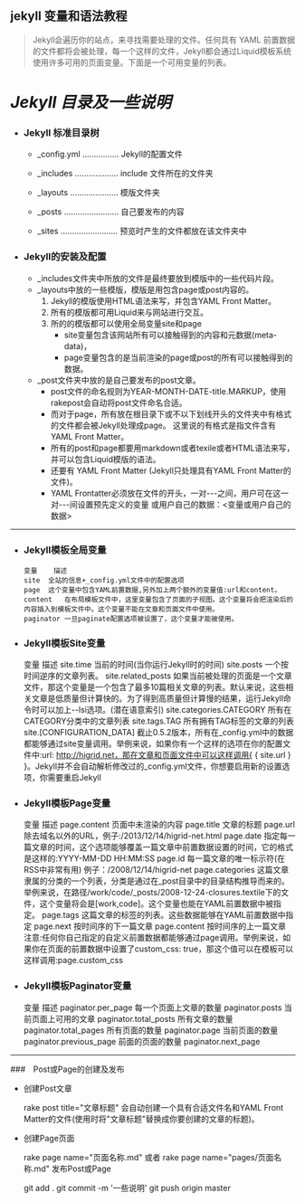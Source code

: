 jekyll 变量和语法教程
---------------------

 > Jekyll会遍历你的站点，来寻找需要处理的文件。任何具有 YAML 
 > 前置数据的文件都将会被处理，每一个这样的文件，Jekyll都会通过Liquid模板系统使用许多可用的页面变量。下面是一个可用变量的列表。


*Jekyll 目录及一些说明*
=======================


* ### Jekyll 标准目录树

     * _config.yml   ................ Jekyll的配置文件
     
     * _includes     ................... include 文件所在的文件夹
      
     * _layouts      ..................... 模版文件夹
      
     * _posts        ........................ 自己要发布的内容
      
     * _sites        ......................... 预览时产生的文件都放在该文件夹中
  
* ### Jekyll的安装及配置

     * _includes文件夹中所放的文件是最终要放到模版中的一些代码片段。
     * _layouts中放的一些模版，模版是用包含page或post内容的。  
        1. Jekyll的模版使用HTML语法来写，并包含YAML Front Matter。
        2. 所有的模版都可用Liquid来与网站进行交互。
        3. 所的的模版都可以使用全局变量site和page
           - site变量包含该网站所有可以接触得到的内容和元数据(meta-data)，
           - page变量包含的是当前渲染的page或post的所有可以接触得到的数据。
     *  _post文件夹中放的是自己要发布的post文章。
        - post文件的命名规则为YEAR-MONTH-DATE-title.MARKUP，使用rakepost会自动将post文件命名合适。
        - 而对于page，所有放在根目录下或不以下划线开头的文件夹中有格式的文件都会被Jekyll处理成page。
        这里说的有格式是指文件含有YAML Front Matter。
        - 所有的post和page都要用markdown或者texile或者HTML语法来写，并可以包含Liquid模版的语法。
        - 还要有 YAML Front Matter (Jekyll只处理具有YAML Front Matter的文件)。
        - YAML Frontatter必须放在文件的开头，一对---之间，用户可在这一对---间设置预先定义的变量
          或用户自己的数据：<变量或用户自己的数据>

 --------------------


* ### Jekyll模板全局变量
  
      变量	描述
      site	全站的信息+_config.yml文件中的配置选项
      page	这个变量中包含YAML前置数据,另外加上两个额外的变量值:url和content。
      content	在布局模板文件中，这里变量包含了页面的子视图。这个变量将会把渲染后的内容插入到模板文件中。这个变量不能在文章和页面文件中使用。
      paginator	一旦paginate配置选项被设置了，这个变量才能被使用。

* ### Jekyll模板Site变量

    变量	描述
    site.time	当前的时间(当你运行Jekyll时的时间)
    site.posts	一个按时间逆序的文章列表。
    site.related_posts	如果当前被处理的页面是一个文章文件，那这个变量是一个包含了最多10篇相关文章的列表。默认来说，这些相关文章是低质量但计算快的。为了得到高质量但计算慢的结果，运行Jekyll命令时可以加上--lsi选项。(潜在语意索引)
    site.categories.CATEGORY	所有在CATEGORY分类中的文章列表
    site.tags.TAG	所有拥有TAG标签的文章的列表
    site.[CONFIGURATION_DATA]	截止0.5.2版本，所有在_config.yml中的数据都能够通过site变量调用。举例来说，如果你有一个这样的选项在你的配置文件中:url: http://higrid.net，那在文章和页面文件中可以这样调用{ { site.url } }。Jekyll并不会自动解析修改过的_config.yml文件，你想要启用新的设置选项，你需要重启Jekyll

* ### Jekyll模板Page变量

    变量	    描述
    page.content	页面中未渲染的内容
    page.title	文章的标题
    page.url	除去域名以外的URL，例子:/2013/12/14/higrid-net.html
    page.date	指定每一篇文章的时间，这个选项能够覆盖一篇文章中前置数据设置的时间，它的格式是这样的:YYYY-MM-DD HH:MM:SS
    page.id	每一篇文章的唯一标示符(在RSS中非常有用) 例子：/2008/12/14/higrid-net
    page.categories	这篇文章隶属的分类的一个列表，分类是通过在_post目录中的目录结构推导而来的。举例来说，在路径/work/code/_posts/2008-12-24-closures.textile下的文件，这个变量将会是[work,code]。这个变量也能在YAML前置数据中被指定。
    page.tags	这篇文章的标签的列表。这些数据能够在YAML前置数据中指定
    page.next	按时间序的下一篇文章
    page.content	按时间序的上一篇文章
    注意:任何你自己指定的自定义前置数据都能够通过page调用。举例来说，如果你在页面的前置数据中设置了custom_css: true，那这个值可以在模板可以这样调用:page.custom_css

* ### Jekyll模板Paginator变量

    变量	描述
    paginator.per_page	每一个页面上文章的数量
    paginator.posts	当前页面上可用的文章
    paginator.total_posts	所有文章的数量
    paginator.total_pages	所有页面的数量
    paginator.page	当前页面的数量
    paginator.previous_page	前面的页面的数量
    paginator.next_page	

 ----------------------------

###　Post或Page的创建及发布

* 创建Post文章

    rake post title="文章标题"
    会自动创建一个具有合适文件名和YAML Front Matter的文件(使用时将"文章标题"替换成你要创建的文章的标题)。

* 创建Page页面

    rake page name="页面名称.md"   或者
    rake page name="pages/页面名称.md"
    发布Post或Page
    
    git add .
    git commit -m '一些说明'
    git push origin master


